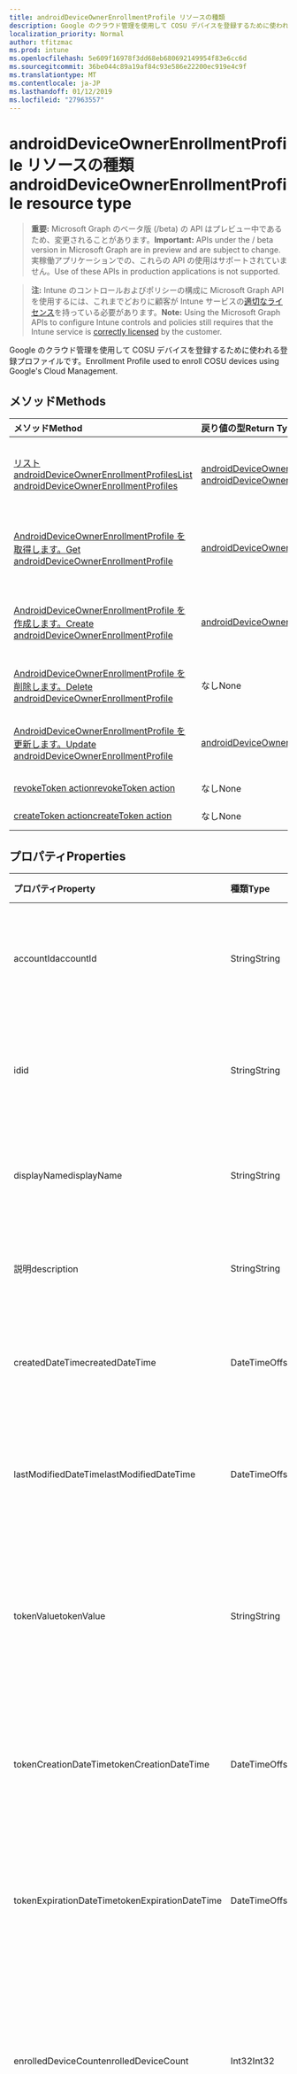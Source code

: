 ```yaml
---
title: androidDeviceOwnerEnrollmentProfile リソースの種類
description: Google のクラウド管理を使用して COSU デバイスを登録するために使われる登録プロファイルです。
localization_priority: Normal
author: tfitzmac
ms.prod: intune
ms.openlocfilehash: 5e609f16978f3dd68eb680692149954f83e6cc6d
ms.sourcegitcommit: 36be044c89a19af84c93e586e22200ec919e4c9f
ms.translationtype: MT
ms.contentlocale: ja-JP
ms.lasthandoff: 01/12/2019
ms.locfileid: "27963557"
---
```

# <a name="androiddeviceownerenrollmentprofile-resource-type"></a><span data-ttu-id="a5ccb-103">androidDeviceOwnerEnrollmentProfile リソースの種類</span><span class="sxs-lookup"><span data-stu-id="a5ccb-103">androidDeviceOwnerEnrollmentProfile resource type</span></span>

> <span data-ttu-id="a5ccb-104">**重要:** Microsoft Graph のベータ版 (/beta) の API はプレビュー中であるため、変更されることがあります。</span><span class="sxs-lookup"><span data-stu-id="a5ccb-104">**Important:** APIs under the / beta version in Microsoft Graph are in preview and are subject to change.</span></span> <span data-ttu-id="a5ccb-105">実稼働アプリケーションでの、これらの API の使用はサポートされていません。</span><span class="sxs-lookup"><span data-stu-id="a5ccb-105">Use of these APIs in production applications is not supported.</span></span>

> <span data-ttu-id="a5ccb-106">**注:** Intune のコントロールおよびポリシーの構成に Microsoft Graph API を使用するには、これまでどおりに顧客が Intune サービスの[適切なライセンス](https://go.microsoft.com/fwlink/?linkid=839381)を持っている必要があります。</span><span class="sxs-lookup"><span data-stu-id="a5ccb-106">**Note:** Using the Microsoft Graph APIs to configure Intune controls and policies still requires that the Intune service is [correctly licensed](https://go.microsoft.com/fwlink/?linkid=839381) by the customer.</span></span>

<span data-ttu-id="a5ccb-107">Google のクラウド管理を使用して COSU デバイスを登録するために使われる登録プロファイルです。</span><span class="sxs-lookup"><span data-stu-id="a5ccb-107">Enrollment Profile used to enroll COSU devices using Google's Cloud Management.</span></span>
## <a name="methods"></a><span data-ttu-id="a5ccb-108">メソッド</span><span class="sxs-lookup"><span data-stu-id="a5ccb-108">Methods</span></span>
|<span data-ttu-id="a5ccb-109">メソッド</span><span class="sxs-lookup"><span data-stu-id="a5ccb-109">Method</span></span>|<span data-ttu-id="a5ccb-110">戻り値の型</span><span class="sxs-lookup"><span data-stu-id="a5ccb-110">Return Type</span></span>|<span data-ttu-id="a5ccb-111">説明</span><span class="sxs-lookup"><span data-stu-id="a5ccb-111">Description</span></span>|
|:---|:---|:---|
|[<span data-ttu-id="a5ccb-112">リスト androidDeviceOwnerEnrollmentProfiles</span><span class="sxs-lookup"><span data-stu-id="a5ccb-112">List androidDeviceOwnerEnrollmentProfiles</span></span>](../api/intune-androidforwork-androiddeviceownerenrollmentprofile-list.md)|<span data-ttu-id="a5ccb-113">[androidDeviceOwnerEnrollmentProfile](../resources/intune-androidforwork-androiddeviceownerenrollmentprofile.md)コレクション</span><span class="sxs-lookup"><span data-stu-id="a5ccb-113">[androidDeviceOwnerEnrollmentProfile](../resources/intune-androidforwork-androiddeviceownerenrollmentprofile.md) collection</span></span>|<span data-ttu-id="a5ccb-114">[AndroidDeviceOwnerEnrollmentProfile](../resources/intune-androidforwork-androiddeviceownerenrollmentprofile.md)オブジェクトのプロパティと関係を一覧表示します。</span><span class="sxs-lookup"><span data-stu-id="a5ccb-114">List properties and relationships of the [androidDeviceOwnerEnrollmentProfile](../resources/intune-androidforwork-androiddeviceownerenrollmentprofile.md) objects.</span></span>|
|[<span data-ttu-id="a5ccb-115">AndroidDeviceOwnerEnrollmentProfile を取得します。</span><span class="sxs-lookup"><span data-stu-id="a5ccb-115">Get androidDeviceOwnerEnrollmentProfile</span></span>](../api/intune-androidforwork-androiddeviceownerenrollmentprofile-get.md)|[<span data-ttu-id="a5ccb-116">androidDeviceOwnerEnrollmentProfile</span><span class="sxs-lookup"><span data-stu-id="a5ccb-116">androidDeviceOwnerEnrollmentProfile</span></span>](../resources/intune-androidforwork-androiddeviceownerenrollmentprofile.md)|<span data-ttu-id="a5ccb-117">[AndroidDeviceOwnerEnrollmentProfile](../resources/intune-androidforwork-androiddeviceownerenrollmentprofile.md)オブジェクトのプロパティと関係を参照してください。</span><span class="sxs-lookup"><span data-stu-id="a5ccb-117">Read properties and relationships of the [androidDeviceOwnerEnrollmentProfile](../resources/intune-androidforwork-androiddeviceownerenrollmentprofile.md) object.</span></span>|
|[<span data-ttu-id="a5ccb-118">AndroidDeviceOwnerEnrollmentProfile を作成します。</span><span class="sxs-lookup"><span data-stu-id="a5ccb-118">Create androidDeviceOwnerEnrollmentProfile</span></span>](../api/intune-androidforwork-androiddeviceownerenrollmentprofile-create.md)|[<span data-ttu-id="a5ccb-119">androidDeviceOwnerEnrollmentProfile</span><span class="sxs-lookup"><span data-stu-id="a5ccb-119">androidDeviceOwnerEnrollmentProfile</span></span>](../resources/intune-androidforwork-androiddeviceownerenrollmentprofile.md)|<span data-ttu-id="a5ccb-120">新しい[androidDeviceOwnerEnrollmentProfile](../resources/intune-androidforwork-androiddeviceownerenrollmentprofile.md)オブジェクトを作成します。</span><span class="sxs-lookup"><span data-stu-id="a5ccb-120">Create a new [androidDeviceOwnerEnrollmentProfile](../resources/intune-androidforwork-androiddeviceownerenrollmentprofile.md) object.</span></span>|
|[<span data-ttu-id="a5ccb-121">AndroidDeviceOwnerEnrollmentProfile を削除します。</span><span class="sxs-lookup"><span data-stu-id="a5ccb-121">Delete androidDeviceOwnerEnrollmentProfile</span></span>](../api/intune-androidforwork-androiddeviceownerenrollmentprofile-delete.md)|<span data-ttu-id="a5ccb-122">なし</span><span class="sxs-lookup"><span data-stu-id="a5ccb-122">None</span></span>|<span data-ttu-id="a5ccb-123">の[androidDeviceOwnerEnrollmentProfile](../resources/intune-androidforwork-androiddeviceownerenrollmentprofile.md)を削除します。</span><span class="sxs-lookup"><span data-stu-id="a5ccb-123">Deletes a [androidDeviceOwnerEnrollmentProfile](../resources/intune-androidforwork-androiddeviceownerenrollmentprofile.md).</span></span>|
|[<span data-ttu-id="a5ccb-124">AndroidDeviceOwnerEnrollmentProfile を更新します。</span><span class="sxs-lookup"><span data-stu-id="a5ccb-124">Update androidDeviceOwnerEnrollmentProfile</span></span>](../api/intune-androidforwork-androiddeviceownerenrollmentprofile-update.md)|[<span data-ttu-id="a5ccb-125">androidDeviceOwnerEnrollmentProfile</span><span class="sxs-lookup"><span data-stu-id="a5ccb-125">androidDeviceOwnerEnrollmentProfile</span></span>](../resources/intune-androidforwork-androiddeviceownerenrollmentprofile.md)|<span data-ttu-id="a5ccb-126">[AndroidDeviceOwnerEnrollmentProfile](../resources/intune-androidforwork-androiddeviceownerenrollmentprofile.md)オブジェクトのプロパティを更新します。</span><span class="sxs-lookup"><span data-stu-id="a5ccb-126">Update the properties of a [androidDeviceOwnerEnrollmentProfile](../resources/intune-androidforwork-androiddeviceownerenrollmentprofile.md) object.</span></span>|
|[<span data-ttu-id="a5ccb-127">revokeToken action</span><span class="sxs-lookup"><span data-stu-id="a5ccb-127">revokeToken action</span></span>](../api/intune-androidforwork-androiddeviceownerenrollmentprofile-revoketoken.md)|<span data-ttu-id="a5ccb-128">なし</span><span class="sxs-lookup"><span data-stu-id="a5ccb-128">None</span></span>|<span data-ttu-id="a5ccb-129">まだ文書化されていません</span><span class="sxs-lookup"><span data-stu-id="a5ccb-129">Not yet documented</span></span>|
|[<span data-ttu-id="a5ccb-130">createToken action</span><span class="sxs-lookup"><span data-stu-id="a5ccb-130">createToken action</span></span>](../api/intune-androidforwork-androiddeviceownerenrollmentprofile-createtoken.md)|<span data-ttu-id="a5ccb-131">なし</span><span class="sxs-lookup"><span data-stu-id="a5ccb-131">None</span></span>|<span data-ttu-id="a5ccb-132">まだ文書化されていません</span><span class="sxs-lookup"><span data-stu-id="a5ccb-132">Not yet documented</span></span>|

## <a name="properties"></a><span data-ttu-id="a5ccb-133">プロパティ</span><span class="sxs-lookup"><span data-stu-id="a5ccb-133">Properties</span></span>
|<span data-ttu-id="a5ccb-134">プロパティ</span><span class="sxs-lookup"><span data-stu-id="a5ccb-134">Property</span></span>|<span data-ttu-id="a5ccb-135">種類</span><span class="sxs-lookup"><span data-stu-id="a5ccb-135">Type</span></span>|<span data-ttu-id="a5ccb-136">説明</span><span class="sxs-lookup"><span data-stu-id="a5ccb-136">Description</span></span>|
|:---|:---|:---|
|<span data-ttu-id="a5ccb-137">accountId</span><span class="sxs-lookup"><span data-stu-id="a5ccb-137">accountId</span></span>|<span data-ttu-id="a5ccb-138">String</span><span class="sxs-lookup"><span data-stu-id="a5ccb-138">String</span></span>|<span data-ttu-id="a5ccb-139">登録プロファイルが属するテナント GUID。</span><span class="sxs-lookup"><span data-stu-id="a5ccb-139">Tenant GUID the enrollment profile belongs to.</span></span>|
|<span data-ttu-id="a5ccb-140">id</span><span class="sxs-lookup"><span data-stu-id="a5ccb-140">id</span></span>|<span data-ttu-id="a5ccb-141">String</span><span class="sxs-lookup"><span data-stu-id="a5ccb-141">String</span></span>|<span data-ttu-id="a5ccb-142">登録プロファイル用の一意な GUID。</span><span class="sxs-lookup"><span data-stu-id="a5ccb-142">Unique GUID for the enrollment profile.</span></span>|
|<span data-ttu-id="a5ccb-143">displayName</span><span class="sxs-lookup"><span data-stu-id="a5ccb-143">displayName</span></span>|<span data-ttu-id="a5ccb-144">String</span><span class="sxs-lookup"><span data-stu-id="a5ccb-144">String</span></span>|<span data-ttu-id="a5ccb-145">登録プロファイルの表示名。</span><span class="sxs-lookup"><span data-stu-id="a5ccb-145">Display name for the enrollment profile.</span></span>|
|<span data-ttu-id="a5ccb-146">説明</span><span class="sxs-lookup"><span data-stu-id="a5ccb-146">description</span></span>|<span data-ttu-id="a5ccb-147">String</span><span class="sxs-lookup"><span data-stu-id="a5ccb-147">String</span></span>|<span data-ttu-id="a5ccb-148">登録プロファイルの説明。</span><span class="sxs-lookup"><span data-stu-id="a5ccb-148">Description for the enrollment profile.</span></span>|
|<span data-ttu-id="a5ccb-149">createdDateTime</span><span class="sxs-lookup"><span data-stu-id="a5ccb-149">createdDateTime</span></span>|<span data-ttu-id="a5ccb-150">DateTimeOffset</span><span class="sxs-lookup"><span data-stu-id="a5ccb-150">DateTimeOffset</span></span>|<span data-ttu-id="a5ccb-151">登録プロファイルが作成された日時。</span><span class="sxs-lookup"><span data-stu-id="a5ccb-151">Date time the enrollment profile was created.</span></span>|
|<span data-ttu-id="a5ccb-152">lastModifiedDateTime</span><span class="sxs-lookup"><span data-stu-id="a5ccb-152">lastModifiedDateTime</span></span>|<span data-ttu-id="a5ccb-153">DateTimeOffset</span><span class="sxs-lookup"><span data-stu-id="a5ccb-153">DateTimeOffset</span></span>|<span data-ttu-id="a5ccb-154">登録プロファイルが最後に変更された日時。</span><span class="sxs-lookup"><span data-stu-id="a5ccb-154">Date time the enrollment profile was last modified.</span></span>|
|<span data-ttu-id="a5ccb-155">tokenValue</span><span class="sxs-lookup"><span data-stu-id="a5ccb-155">tokenValue</span></span>|<span data-ttu-id="a5ccb-156">String</span><span class="sxs-lookup"><span data-stu-id="a5ccb-156">String</span></span>|<span data-ttu-id="a5ccb-157">この登録プロファイル用に最後に作成されたトークンの値。</span><span class="sxs-lookup"><span data-stu-id="a5ccb-157">Value of the most recently created token for this enrollment profile.</span></span>|
|<span data-ttu-id="a5ccb-158">tokenCreationDateTime</span><span class="sxs-lookup"><span data-stu-id="a5ccb-158">tokenCreationDateTime</span></span>|<span data-ttu-id="a5ccb-159">DateTimeOffset</span><span class="sxs-lookup"><span data-stu-id="a5ccb-159">DateTimeOffset</span></span>|<span data-ttu-id="a5ccb-160">直前に作成されたトークンが作成された日時です。</span><span class="sxs-lookup"><span data-stu-id="a5ccb-160">Date time the most recently created token was created.</span></span>|
|<span data-ttu-id="a5ccb-161">tokenExpirationDateTime</span><span class="sxs-lookup"><span data-stu-id="a5ccb-161">tokenExpirationDateTime</span></span>|<span data-ttu-id="a5ccb-162">DateTimeOffset</span><span class="sxs-lookup"><span data-stu-id="a5ccb-162">DateTimeOffset</span></span>|<span data-ttu-id="a5ccb-163">最後に作成されたトークンの有効期限が切れる日時。</span><span class="sxs-lookup"><span data-stu-id="a5ccb-163">Date time the most recently created token will expire.</span></span>|
|<span data-ttu-id="a5ccb-164">enrolledDeviceCount</span><span class="sxs-lookup"><span data-stu-id="a5ccb-164">enrolledDeviceCount</span></span>|<span data-ttu-id="a5ccb-165">Int32</span><span class="sxs-lookup"><span data-stu-id="a5ccb-165">Int32</span></span>|<span data-ttu-id="a5ccb-166">この登録プロファイルを使用して登録した Android デバイスの合計数。</span><span class="sxs-lookup"><span data-stu-id="a5ccb-166">Total number of Android devices that have enrolled using this enrollment profile.</span></span>|
|<span data-ttu-id="a5ccb-167">qrCodeContent</span><span class="sxs-lookup"><span data-stu-id="a5ccb-167">qrCodeContent</span></span>|<span data-ttu-id="a5ccb-168">String</span><span class="sxs-lookup"><span data-stu-id="a5ccb-168">String</span></span>|<span data-ttu-id="a5ccb-169">トークン用の QR コードを生成するために使用された文字列。</span><span class="sxs-lookup"><span data-stu-id="a5ccb-169">String used to generate a QR code for the token.</span></span>|
|<span data-ttu-id="a5ccb-170">qrCodeImage</span><span class="sxs-lookup"><span data-stu-id="a5ccb-170">qrCodeImage</span></span>|[<span data-ttu-id="a5ccb-171">mimeContent</span><span class="sxs-lookup"><span data-stu-id="a5ccb-171">mimeContent</span></span>](../resources/intune-shared-mimecontent.md)|<span data-ttu-id="a5ccb-172">トークンの QR コードを生成するために使用する文字列。</span><span class="sxs-lookup"><span data-stu-id="a5ccb-172">String used to generate a QR code for the token.</span></span>|

## <a name="relationships"></a><span data-ttu-id="a5ccb-173">リレーションシップ</span><span class="sxs-lookup"><span data-stu-id="a5ccb-173">Relationships</span></span>
<span data-ttu-id="a5ccb-174">なし</span><span class="sxs-lookup"><span data-stu-id="a5ccb-174">None</span></span>
## <a name="json-representation"></a><span data-ttu-id="a5ccb-175">JSON 表記</span><span class="sxs-lookup"><span data-stu-id="a5ccb-175">JSON Representation</span></span>
<span data-ttu-id="a5ccb-176">以下は、リソースの JSON 表記です。</span><span class="sxs-lookup"><span data-stu-id="a5ccb-176">Here is a JSON representation of the resource.</span></span>
<!-- {
  "blockType": "resource",
  "keyProperty": "id",
  "@odata.type": "microsoft.graph.androidDeviceOwnerEnrollmentProfile"
}
-->
``` json
{
  "@odata.type": "#microsoft.graph.androidDeviceOwnerEnrollmentProfile",
  "accountId": "String",
  "id": "String (identifier)",
  "displayName": "String",
  "description": "String",
  "createdDateTime": "String (timestamp)",
  "lastModifiedDateTime": "String (timestamp)",
  "tokenValue": "String",
  "tokenCreationDateTime": "String (timestamp)",
  "tokenExpirationDateTime": "String (timestamp)",
  "enrolledDeviceCount": 1024,
  "qrCodeContent": "String",
  "qrCodeImage": {
    "@odata.type": "microsoft.graph.mimeContent",
    "type": "String",
    "value": "binary"
  }
}
```





